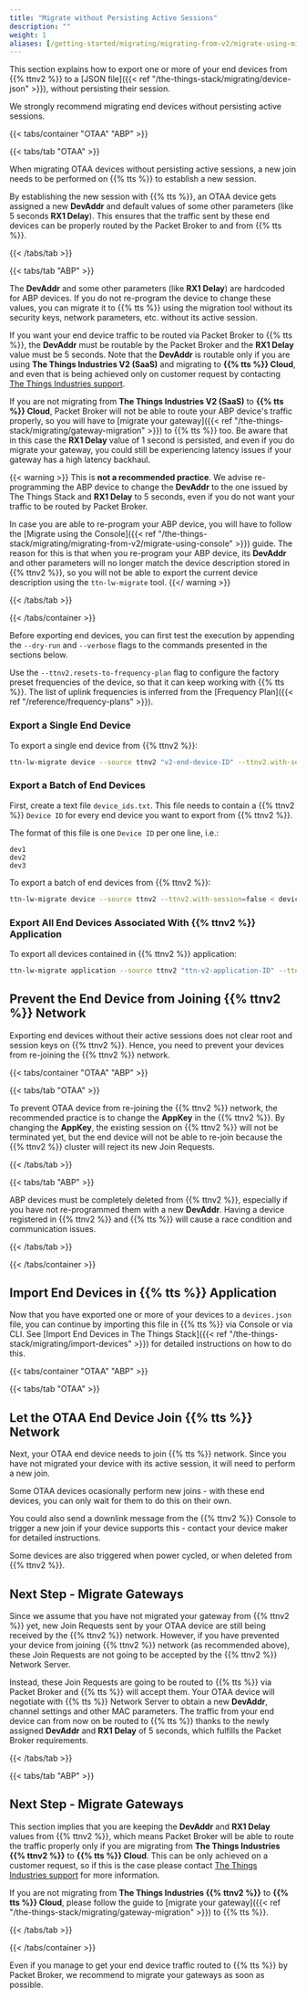 ```yaml
---
title: "Migrate without Persisting Active Sessions"
description: ""
weight: 1
aliases: [/getting-started/migrating/migrating-from-v2/migrate-using-migration-tool/establish-new-session]
---
```


This section explains how to export one or more of your end devices from {{% ttnv2 %}} to a [JSON file]({{< ref "/the-things-stack/migrating/device-json" >}}), without persisting their session.

<!--more-->

We strongly recommend migrating end devices without persisting active sessions.

{{< tabs/container "OTAA" "ABP" >}}

{{< tabs/tab "OTAA" >}}

When migrating OTAA devices without persisting active sessions, a new join needs to be performed on {{% tts %}} to establish a new session.

By establishing the new session with {{% tts %}}, an OTAA device gets assigned a new **DevAddr** and default values of some other parameters (like 5 seconds **RX1 Delay**). This ensures that the traffic sent by these end devices can be properly routed by the Packet Broker to and from {{% tts %}}.

{{< /tabs/tab >}}

{{< tabs/tab "ABP" >}}

The **DevAddr** and some other parameters (like **RX1 Delay**) are hardcoded for ABP devices. If you do not re-program the device to change these values, you can migrate it to {{% tts %}} using the migration tool without its security keys, network parameters, etc. without its active session.

If you want your end device traffic to be routed via Packet Broker to {{% tts %}}, the **DevAddr** must be routable by the Packet Broker and the **RX1 Delay** value must be 5 seconds. Note that the **DevAddr** is routable only if you are using **The Things Industries V2 (SaaS)** and migrating to **{{% tts %}} Cloud**, and even that is being achieved only on customer request by contacting [The Things Industries support](mailto:support@thethingsindustries.com).

If you are not migrating from **The Things Industries V2 (SaaS)** to **{{% tts %}} Cloud**, Packet Broker will not be able to route your ABP device's traffic properly, so you will have to [migrate your gateway]({{< ref "/the-things-stack/migrating/gateway-migration" >}}) to {{% tts %}} too. Be aware that in this case the **RX1 Delay** value of 1 second is persisted, and even if you do migrate your gateway, you could still be experiencing latency issues if your gateway has a high latency backhaul.

{{< warning >}} This is **not a recommended practice**. We advise re-programming the ABP device to change the **DevAddr** to the one issued by The Things Stack and **RX1 Delay** to 5 seconds, even if you do not want your traffic to be routed by Packet Broker.

In case you are able to re-program your ABP device, you will have to follow the [Migrate using the Console]({{< ref "/the-things-stack/migrating/migrating-from-v2/migrate-using-console" >}}) guide. The reason for this is that when you re-program your ABP device, its **DevAddr** and other parameters will no longer match the device description stored in {{% ttnv2 %}}, so you will not be able to export the current device description using the `ttn-lw-migrate` tool. {{</ warning >}}

{{< /tabs/tab >}}

{{< /tabs/container >}}

Before exporting end devices, you can first test the execution by appending the `--dry-run` and `--verbose` flags to the commands presented in the sections below.

Use the `--ttnv2.resets-to-frequency-plan` flag to configure the factory preset frequencies of the device, so that it can keep working with {{% tts %}}. The list of uplink frequencies is inferred from the [Frequency Plan]({{< ref "/reference/frequency-plans" >}}).

### Export a Single End Device

To export a single end device from {{% ttnv2 %}}:

```bash
ttn-lw-migrate device --source ttnv2 "v2-end-device-ID" --ttnv2.with-session=false > devices.json
```

### Export a Batch of End Devices

First, create a text file `device_ids.txt`. This file needs to contain a {{% ttnv2 %}} `Device ID` for every end device you want to export from {{% ttnv2 %}}.

The format of this file is one `Device ID` per one line, i.e.:

```
dev1
dev2
dev3
```

To export a batch of end devices from {{% ttnv2 %}}:

```bash
ttn-lw-migrate device --source ttnv2 --ttnv2.with-session=false < device_ids.txt > devices.json
```

### Export All End Devices Associated With {{% ttnv2 %}} Application

To export all devices contained in {{% ttnv2 %}} application:

```bash
ttn-lw-migrate application --source ttnv2 "ttn-v2-application-ID" --ttnv2.with-session=false > devices.json
```

## Prevent the End Device from Joining {{% ttnv2 %}} Network

Exporting end devices without their active sessions does not clear root and session keys on {{% ttnv2 %}}. Hence, you need to prevent your devices from re-joining the {{% ttnv2 %}} network.

{{< tabs/container "OTAA" "ABP" >}}

{{< tabs/tab "OTAA" >}}

To prevent OTAA device from re-joining the {{% ttnv2 %}} network, the recommended practice is to change the **AppKey** in the {{% ttnv2 %}}. By changing the **AppKey**, the existing session on {{% ttnv2 %}} will not be terminated yet, but the end device will not be able to re-join because the {{% ttnv2 %}} cluster will reject its new Join Requests.

{{< /tabs/tab >}}

{{< tabs/tab "ABP" >}}

ABP devices must be completely deleted from {{% ttnv2 %}}, especially if you have not re-programmed them with a new **DevAddr**. Having a device registered in {{% ttnv2 %}} and {{% tts %}} will cause a race condition and communication issues.

{{< /tabs/tab >}}

{{< /tabs/container >}}

## Import End Devices in {{% tts %}} Application

Now that you have exported one or more of your devices to a `devices.json` file, you can continue by importing this file in {{% tts %}} via Console or via CLI. See [Import End Devices in The Things Stack]({{< ref "/the-things-stack/migrating/import-devices" >}}) for detailed instructions on how to do this.

{{< tabs/container "OTAA" "ABP" >}}

{{< tabs/tab "OTAA" >}}

## Let the OTAA End Device Join {{% tts %}} Network

Next, your OTAA end device needs to join {{% tts %}} network. Since you have not migrated your device with its active session, it will need to perform a new join.

Some OTAA devices ocasionally perform new joins - with these end devices, you can only wait for them to do this on their own.

You could also send a downlink message from the {{% ttnv2 %}} Console to trigger a new join if your device supports this - contact your device maker for detailed instructions.

Some devices are also triggered when power cycled, or when deleted from {{% ttnv2 %}}.

## Next Step - Migrate Gateways

Since we assume that you have not migrated your gateway from {{% ttnv2 %}} yet, new Join Requests sent by your OTAA device are still being received by the {{% ttnv2 %}} network. However, if you have prevented your device from joining {{% ttnv2 %}} network (as recommended above), these Join Requests are not going to be accepted by the {{% ttnv2 %}} Network Server.

Instead, these Join Requests are going to be routed to {{% tts %}} via Packet Broker and {{% tts %}} will accept them. Your OTAA device will negotiate with {{% tts %}} Network Server to obtain a new **DevAddr**, channel settings and other MAC parameters. The traffic from your end device can from now on be routed to {{% tts %}} thanks to the newly assigned **DevAddr** and **RX1 Delay** of 5 seconds, which fulfills the Packet Broker requirements.

{{< /tabs/tab >}}

{{< tabs/tab "ABP" >}}

## Next Step - Migrate Gateways

This section implies that you are keeping the **DevAddr** and **RX1 Delay** values from {{% ttnv2 %}}, which means Packet Broker will be able to route the traffic properly only if you are migrating from **The Things Industries {{% ttnv2 %}}** to **{{% tts %}} Cloud**. This can be only achieved on a customer request, so if this is the case please contact [The Things Industries support](mailto:support@thethingsindustries.com) for more information.

If you are not migrating from **The Things Industries {{% ttnv2 %}}** to **{{% tts %}} Cloud**, please follow the guide to [migrate your gateway]({{< ref "/the-things-stack/migrating/gateway-migration" >}}) to {{% tts %}}.

{{< /tabs/tab >}}

{{< /tabs/container >}}

Even if you manage to get your end device traffic routed to {{% tts %}} by Packet Broker, we recommend to migrate your gateways as soon as possible.
